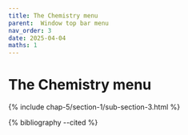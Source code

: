 ```yaml
---
title: The Chemistry menu
parent:  Window top bar menu
nav_order: 3
date: 2025-04-04
maths: 1
---
```


# The Chemistry menu

{% include chap-5/section-1/sub-section-3.html %}

{% bibliography --cited %}

